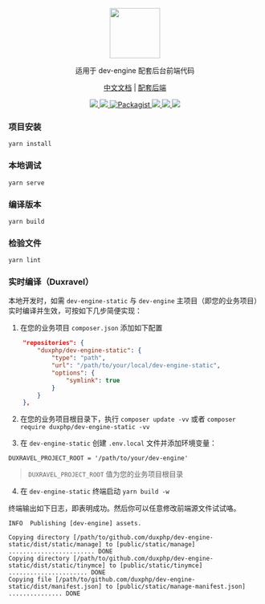 <p align="center">
<a href="https://www.dev-engine.com/">
    <img src="https://github.com/duxphp/dev-engine/blob/main/resources/image/watermark.png?raw=true" width="100" height="100">
</a>

<p align="center">适用于 dev-engine 配套后台前端代码</p>

<p align="center">
<a href="https://www.dev-engine.com">中文文档</a> |
<a href="https://www.github.com/duxphp/dev-engine">配套后端</a>
</p>

<p align="center">
    <a href="https://packagist.org/packages/duxphp/dev-engine-static">
        <img src="https://img.shields.io/github/v/release/duxphp/dev-engine-static">
    </a>
    <a href="https://packagist.org/packages/duxphp/dev-engine-static">
        <img src="https://imgxq.shields.io/packagist/dt/duxphp/dev-engine-static.svg?style=flat-square">
    </a>
    <a href="https://packagist.org/packages/duxphp/dev-engine">
        <img src="https://img.shields.io/packagist/l/duxphp/dev-engine.svg?maxAge=2592000&&style=flat-square" alt="Packagist">
    </a>
    <a href="https://github.com/arco-design/arco-design-vue">
        <img src="https://img.shields.io/badge/dependence-arco design-red?style=flat-square">
    </a>
    <a href="https://github.com/vuejs/vue-next">
        <img src="https://img.shields.io/badge/dependence-vue3-blue?style=flat-square">
    </a>
    <a href="https://github.com/vitejs/vite">
        <img src="https://img.shields.io/badge/dependence-vite-blue?style=flat-square">
    </a>
</p>


### 项目安装
```
yarn install
```

### 本地调试
```
yarn serve
```

### 编译版本
```
yarn build
```

### 检验文件
```
yarn lint
```

### 实时编译（Duxravel）
本地开发时，如需 `dev-engine-static` 与 `dev-engine` 主项目（即您的业务项目）实时编译并生效，可按如下几步简便实现：

1. 在您的业务项目 `composer.json` 添加如下配置

```json
    "repositories": {
        "duxphp/dev-engine-static": {
            "type": "path",
            "url": "/path/to/your/local/dev-engine-static",
            "options": {
                "symlink": true
            }
        }
    },
```

2. 在您的业务项目根目录下，执行 `composer update -vv` 或者 `composer require duxphp/dev-engine-static -vv`

3. 在 `dev-engine-static` 创建 `.env.local` 文件并添加环境变量：

```shell
DUXRAVEL_PROJECT_ROOT = '/path/to/your/dev-engine'
```

> `DUXRAVEL_PROJECT_ROOT` 值为您的业务项目根目录

4. 在 `dev-engine-static` 终端启动 `yarn build -w`

终端输出如下日志，即表明成功。然后你可以任意修改前端源文件试试咯。
```shell
INFO  Publishing [dev-engine] assets.  

Copying directory [/path/to/github.com/duxphp/dev-engine-static/dist/static/manage] to [public/static/manage] ........................ DONE
Copying directory [/path/to/github.com/duxphp/dev-engine-static/dist/static/tinymce] to [public/static/tinymce] ...................... DONE
Copying file [/path/to/github.com/duxphp/dev-engine-static/dist/manifest.json] to [public/static/manage-manifest.json] ............... DONE
```
